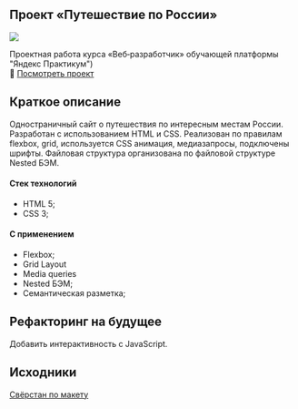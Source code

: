 ## Проект «Путешествие по России»

<img src="https://github.com/RyzhukIgor/russian-travel/blob/main/sprint-3-images/travel.gif">

Проектная работа курса «Веб‑разработчик» обучающей платформы "Яндекс Практикум")   
:open_file_folder:
[Посмотреть проект](https://ryzhukigor.github.io/russian-travel/)  
## Краткое описание
Одностраничный сайт о путешествия по интересным местам России. 
Разработан с использованием HTML и CSS. Реализован по правилам flexbox, grid, используется CSS анимация, медиазапросы, подключены шрифты. Файловая структура организована по файловой структуре Nested БЭМ.   
#### Стек технологий
  * HTML 5;
  * CSS 3;
#### С применением
  * Flexbox;
  * Grid Layout
  * Media queries
  * Nested БЭМ;
  * Семантическая разметка;
## Рефакторинг на будущее
Добавить интерактивность с  JavaScript.
## Исходники
[Свёрстан по макету](https://www.figma.com/file/5S2WSbEFL6awjVWJ0NWL8Q/Sprint-3_-Russia-_-desktop-mobile?node-id=28503%3A0)


